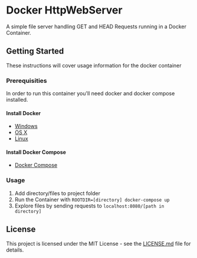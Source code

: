 # Docker HttpWebServer

A simple file server handling GET and HEAD Requests running in a Docker Container.

## Getting Started

These instructions will cover usage information for the docker container 

### Prerequisities

In order to run this container you'll need docker and docker compose installed.

#### Install Docker
* [Windows](https://docs.docker.com/windows/started)
* [OS X](https://docs.docker.com/mac/started/)
* [Linux](https://docs.docker.com/linux/started/)

#### Install Docker Compose
* [Docker Compose](https://docs.docker.com/compose/install/)

### Usage

1. Add directory/files to project folder
2. Run the Container with `ROOTDIR=[directory] docker-compose up`
3. Explore files by sending requests to `localhost:8080/[path in directory]`

## License

This project is licensed under the MIT License - see the [LICENSE.md](LICENSE.md) file for details.

